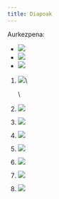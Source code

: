 ```yaml
---
title: Diapoak
---
```


Aurkezpena:

-   [![](https://img.shields.io/badge/Diapoak-Ikasgaia-black)](00_Ikasgaiaren-aurkezpena.html)
-   [![](https://img.shields.io/badge/Diapoak-hurrenkera-gray)](00_0klaseko_gidoi.html)
-   [![](https://img.shields.io/badge/Diapoak-Ariketak-white)](../Baliabideak/00_aurkezpena/%20Etherpad_ariketa.html)

1.  [![](https://img.shields.io/badge/Diapoak-Hizkuntza-brightgreen)](01_diapoak-Hizkuntza.html)\
    <!--# Barreñaren testua [azpimarratuta](../basto/Barena/Barrena_1994_Chomskyren_arauak_eta_hizkuntz_jabekuntza.pdf) -->\

2.  [![](https://img.shields.io/badge/Diapoak-Hizkuntzalaritza-brightgreen)](02_HizkuntzalaritzaDiapo.html)

3.  [![](https://img.shields.io/badge/Diapoak-Hizketan-brightgreen)](03-Hizketan-ikastenDiapo.html)

4.  [![](https://img.shields.io/badge/Diapoak-patologia-red)](04-Patologiena.pdf)

5.  [![](https://img.shields.io/badge/Diapoak-Proiektua-gray)](0X-Deskribapena-slideak.html)

6.  [![](https://img.shields.io/badge/Diapoak-AhozkoHizkuntza-brightgreen)](05-AhozkoaDiapo.html)

7.  [![](https://img.shields.io/badge/Baliabideak-AhozkoaGelan-black)](../Baliabideak/05_ahozko_hizkuntza/Ahozkoa_eskolan-Lantzekoak.pdf)

8.  [![](https://img.shields.io/badge/Diapoak-Murgiltzea-brightgreen)](06-MurgiltzeDiapo.html)
